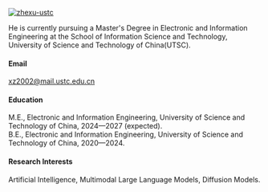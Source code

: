 [![zhexu-ustc](https://img.shields.io/badge/zhexu-ustc-github-blue?logo=github)](https://github.com/zhexu-ustc)

He is currently pursuing a Master's Degree in Electronic and Information Engineering at the School of Information Science and Technology, University of Science and Technology of China(UTSC).

#### Email
xz2002@mail.ustc.edu.cn

#### Education
M.E., Electronic and Information Engineering, University of Science and Technology of China, 2024—2027 (expected).\
B.E., Electronic and Information Engineering, University of Science and Technology of China, 2020—2024.

#### Research Interests
Artificial Intelligence, Multimodal Large Language Models, Diffusion Models.



